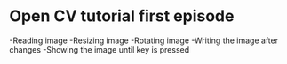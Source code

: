 # Open CV tutorial first episode

-Reading image
-Resizing image
-Rotating image
-Writing the image after changes
-Showing the image until key is pressed